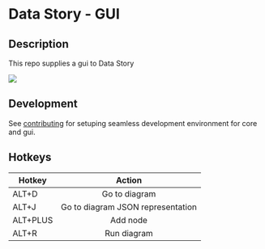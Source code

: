 # Data Story - GUI

## Description

This repo supplies a gui to Data Story

<img src="https://user-images.githubusercontent.com/3457668/117117786-3d48a900-ad90-11eb-91eb-520f7919d7fa.png">

## Development

See [contributing](contributing.md) for setuping seamless development environment for core and gui.

## Hotkeys

| Hotkey              |      Action      |
| ------------------- | :--------------: |
| ALT+D               |  Go to diagram   |
| ALT+J               |  Go to diagram JSON representation   |
| ALT+PLUS            |     Add node     |
| ALT+R               |   Run diagram    |
